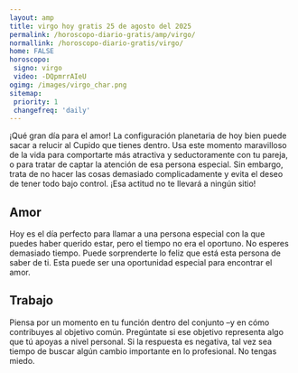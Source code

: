 ```yaml
---
layout: amp
title: virgo hoy gratis 25 de agosto del 2025 
permalink: /horoscopo-diario-gratis/amp/virgo/
normallink: /horoscopo-diario-gratis/virgo/
home: FALSE
horoscopo:
 signo: virgo
 video: -DQpmrrAIeU
ogimg: /images/virgo_char.png
sitemap:
 priority: 1
 changefreq: 'daily'
---
```



¡Qué gran día para el amor! La configuración planetaria de hoy bien puede sacar a relucir al Cupido que tienes dentro. Usa este momento maravilloso de la vida para comportarte más atractiva y seductoramente con tu pareja, o para tratar de captar la atención de esa persona especial. Sin embargo, trata de no hacer las cosas demasiado complicadamente y evita el deseo de tener todo bajo control. ¡Esa actitud no te llevará a ningún sitio!

## Amor

Hoy es el día perfecto para llamar a una persona especial con la que puedes haber querido estar, pero el tiempo no era el oportuno. No esperes demasiado tiempo. Puede sorprenderte lo feliz que está esta persona de saber de ti. Esta puede ser una oportunidad especial para encontrar el amor.

## Trabajo

Piensa por un momento en tu función dentro del conjunto –y en cómo contribuyes al objetivo común. Pregúntate si ese objetivo representa algo que tú apoyas a nivel personal. Si la respuesta es negativa, tal vez sea tiempo de buscar algún cambio importante en lo profesional. No tengas miedo.